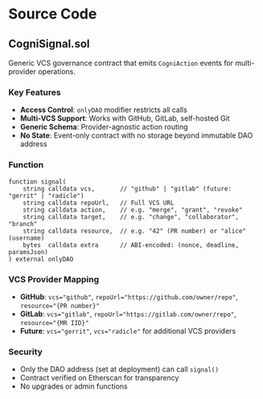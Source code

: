 # Source Code

## CogniSignal.sol

Generic VCS governance contract that emits `CogniAction` events for multi-provider operations.

### Key Features
- **Access Control**: `onlyDAO` modifier restricts all calls
- **Multi-VCS Support**: Works with GitHub, GitLab, self-hosted Git
- **Generic Schema**: Provider-agnostic action routing
- **No State**: Event-only contract with no storage beyond immutable DAO address

### Function
```solidity
function signal(
    string calldata vcs,       // "github" | "gitlab" (future: "gerrit" | "radicle")
    string calldata repoUrl,   // Full VCS URL
    string calldata action,    // e.g. "merge", "grant", "revoke"
    string calldata target,    // e.g. "change", "collaborator", "branch"
    string calldata resource,  // e.g. "42" (PR number) or "alice" (username)
    bytes  calldata extra      // ABI-encoded: (nonce, deadline, paramsJson)
) external onlyDAO
```

### VCS Provider Mapping
- **GitHub**: `vcs="github"`, `repoUrl="https://github.com/owner/repo"`, `resource="{PR number}"`
- **GitLab**: `vcs="gitlab"`, `repoUrl="https://gitlab.com/owner/repo"`, `resource="{MR IID}"`
- **Future**: `vcs="gerrit"`, `vcs="radicle"` for additional VCS providers

### Security
- Only the DAO address (set at deployment) can call `signal()`
- Contract verified on Etherscan for transparency
- No upgrades or admin functions